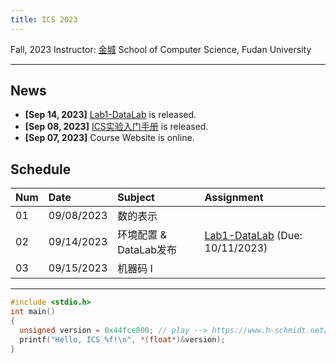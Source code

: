 ```yaml
---
title: ICS 2023
---
```


Fall, 2023
Instructor: [金城](https://cjinfdu.github.io/)
School of Computer Science, Fudan University

---

## News

- **[Sep 14, 2023]** [Lab1-DataLab](DataLab) is released. 
- **[Sep 08, 2023]** [ICS实验入门手册](ICS实验入门手册) is released.
- **[Sep 07, 2023]** Course Website is online.

## Schedule

|Num|Date      |Subject                |Assignment                                          |
|:--|:---------|:----------------------|:---------------------------------------------------|
|01 |09/08/2023|数的表示               |                                                    |
|02 |09/14/2023|环境配置 & DataLab发布 |[Lab1-DataLab](DataLab) (Due: 10/11/2023)           |
|03 |09/15/2023|机器码 I               |                                                    |


---

```c
#include <stdio.h>
int main()
{
  unsigned version = 0x44fce000; // play --> https://www.h-schmidt.net/FloatConverter/IEEE754.html
  printf("Hello, ICS %f!\n", *(float*)&version);
}
```
